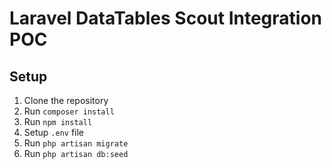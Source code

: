# Laravel DataTables Scout Integration POC

## Setup

1. Clone the repository
2. Run `composer install`
3. Run `npm install`
4. Setup `.env` file 
5. Run `php artisan migrate`
6. Run `php artisan db:seed`
